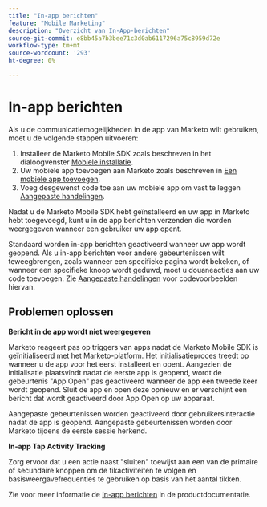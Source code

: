 ```yaml
---
title: "In-app berichten"
feature: "Mobile Marketing"
description: "Overzicht van In-App-berichten"
source-git-commit: e8bb45a7b3bee71c3d0ab6117296a75c8959d72e
workflow-type: tm+mt
source-wordcount: '293'
ht-degree: 0%

---
```



# In-app berichten

Als u de communicatiemogelijkheden in de app van Marketo wilt gebruiken, moet u de volgende stappen uitvoeren:

1. Installeer de Marketo Mobile SDK zoals beschreven in het dialoogvenster [Mobiele installatie](installation.md).
1. Uw mobiele app toevoegen aan Marketo zoals beschreven in [Een mobiele app toevoegen](https://experienceleague.adobe.com/nl/docs/marketo/using/product-docs/mobile-marketing/admin/add-a-mobile-app).
1. Voeg desgewenst code toe aan uw mobiele app om vast te leggen [Aangepaste handelingen](custom-actions.md).

Nadat u de Marketo Mobile SDK hebt geïnstalleerd en uw app in Marketo hebt toegevoegd, kunt u in de app berichten verzenden die worden weergegeven wanneer een gebruiker uw app opent.

Standaard worden in-app berichten geactiveerd wanneer uw app wordt geopend. Als u in-app berichten voor andere gebeurtenissen wilt teweegbrengen, zoals wanneer een specifieke pagina wordt bekeken, of wanneer een specifieke knoop wordt geduwd, moet u douaneacties aan uw code toevoegen. Zie [Aangepaste handelingen](custom-actions.md) voor codevoorbeelden hiervan.

## Problemen oplossen

**Bericht in de app wordt niet weergegeven**

Marketo reageert pas op triggers van apps nadat de Marketo Mobile SDK is geïnitialiseerd met het Marketo-platform. Het initialisatieproces treedt op wanneer u de app voor het eerst installeert en opent. Aangezien de initialisatie plaatsvindt nadat de eerste app is geopend, wordt de gebeurtenis &quot;App Open&quot; pas geactiveerd wanneer de app een tweede keer wordt geopend. Sluit de app en open deze opnieuw en er verschijnt een bericht dat wordt geactiveerd door App Open op uw apparaat.

Aangepaste gebeurtenissen worden geactiveerd door gebruikersinteractie nadat de app is geopend. Aangepaste gebeurtenissen worden door Marketo tijdens de eerste sessie herkend.

**In-app Tap Activity Tracking**

Zorg ervoor dat u een actie naast &quot;sluiten&quot; toewijst aan een van de primaire of secundaire knoppen om de tikactiviteiten te volgen en basisweergavefrequenties te gebruiken op basis van het aantal tikken.

Zie voor meer informatie de [In-app berichten](https://experienceleague.adobe.com/nl/docs/marketo/using/product-docs/mobile-marketing/in-app-messages/creating-in-app-messages/create-an-in-app-message) in de productdocumentatie.

